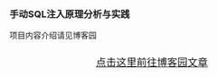 ### 手动SQL注入原理分析与实践
项目内容介绍请见博客园

<div style="width:100%; text-align:center;margin-bottom: 25px;margin-top: 25px;"><div style="display: inline-block; "><a style="font-size:18px;" href="https://www.cnblogs.com/bbman/p/12073893.html" target="_blank">点击这里前往博客园文章</a></div></div>
